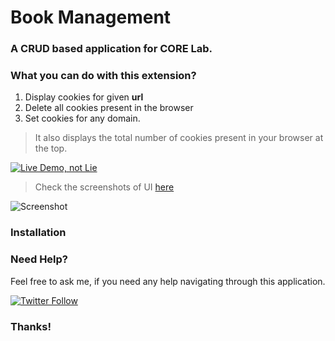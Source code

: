 # Book Management

### A CRUD based application for CORE Lab.


### What you can do with this extension?

1. Display cookies for given **url**
2. Delete all cookies present in the browser
3. Set cookies for any domain.

> It also displays the total number of cookies present in your browser at the top.

[![Live Demo, not Lie](https://forthebadge.com/images/badges/its-not-a-lie-if-you-believe-it.svg)](https://github.com/vinitshahdeo/Cookie-Manager/)

> Check the screenshots of UI [here](https://github.com/vinitshahdeo/Cookie-Manager/tree/master/assets)

![Screenshot](https://github.com/vinitshahdeo/Cookie-Manager/blob/master/assets/Screenshot%202019-01-17%20at%2010.57.41%20PM.png?raw=true)

### Installation






### Need Help?

Feel free to ask me, if you need any help navigating through this application.

[![Twitter Follow](https://img.shields.io/twitter/follow/Vinit_Shahdeo?style=social)](https://twitter.com/Vinit_Shahdeo)



### Thanks!
